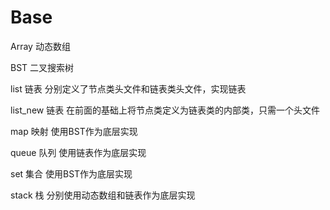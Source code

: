 # Base

Array
    动态数组
  
BST
  二叉搜索树
  
list
  链表
  分别定义了节点类头文件和链表类头文件，实现链表
  
list_new
  链表
  在前面的基础上将节点类定义为链表类的内部类，只需一个头文件
  
map
  映射
  使用BST作为底层实现
  
queue
  队列
  使用链表作为底层实现
  
set
  集合
  使用BST作为底层实现
  
stack
  栈
  分别使用动态数组和链表作为底层实现
